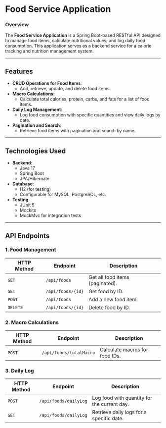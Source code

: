 # Food Service Application

### Overview
The **Food Service Application** is a Spring Boot-based RESTful API designed to manage food items, calculate nutritional values, and log daily food consumption. This application serves as a backend service for a calorie tracking and nutrition management system.

---

## Features
- **CRUD Operations for Food Items**:
  - Add, retrieve, update, and delete food items.
- **Macro Calculations**:
  - Calculate total calories, protein, carbs, and fats for a list of food items.
- **Daily Log Management**:
  - Log food consumption with specific quantities and view daily logs by date.
- **Pagination and Search**:
  - Retrieve food items with pagination and search by name.

---

## Technologies Used
- **Backend**:
  - Java 17
  - Spring Boot
  - JPA/Hibernate
- **Database**:
  - H2 (for testing)
  - Configurable for MySQL, PostgreSQL, etc.
- **Testing**:
  - JUnit 5
  - Mockito
  - MockMvc for integration tests

---

## API Endpoints

### 1. **Food Management**
| HTTP Method | Endpoint         | Description                       |
|-------------|------------------|-----------------------------------|
| `GET`       | `/api/foods`     | Get all food items (paginated).   |
| `GET`       | `/api/foods/{id}`| Get food by ID.                   |
| `POST`      | `/api/foods`     | Add a new food item.              |
| `DELETE`    | `/api/foods/{id}`| Delete food by ID.                |

### 2. **Macro Calculations**
| HTTP Method | Endpoint                | Description                       |
|-------------|-------------------------|-----------------------------------|
| `POST`      | `/api/foods/totalMacro` | Calculate macros for food IDs.    |

### 3. **Daily Log**
| HTTP Method | Endpoint               | Description                                |
|-------------|------------------------|--------------------------------------------|
| `POST`      | `/api/foods/dailyLog`  | Log food with quantity for the current day.|
| `GET`       | `/api/foods/dailyLog`  | Retrieve daily logs for a specific date.   |
